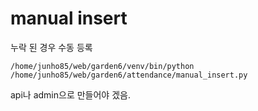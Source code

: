 # manual insert
누락 된 경우 수동 등록

```
/home/junho85/web/garden6/venv/bin/python /home/junho85/web/garden6/attendance/manual_insert.py
```

api나 admin으로 만들어야 겠음.